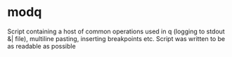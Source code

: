 # modq
Script containing a host of common operations used in q (logging to stdout &amp;| file), multiline pasting, inserting breakpoints etc. Script was written to be as readable as possible
